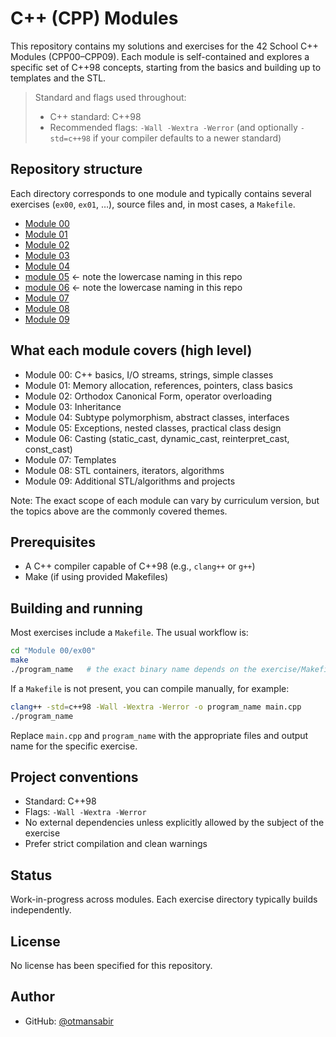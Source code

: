 # C++ (CPP) Modules

This repository contains my solutions and exercises for the 42 School C++ Modules (CPP00–CPP09). Each module is self-contained and explores a specific set of C++98 concepts, starting from the basics and building up to templates and the STL.

> Standard and flags used throughout:
>
> - C++ standard: C++98
> - Recommended flags: `-Wall -Wextra -Werror` (and optionally `-std=c++98` if your compiler defaults to a newer standard)

## Repository structure

Each directory corresponds to one module and typically contains several exercises (`ex00`, `ex01`, …), source files and, in most cases, a `Makefile`.

- [Module 00](Module%2000)
- [Module 01](Module%2001)
- [Module 02](Module%2002)
- [Module 03](Module%2003)
- [Module 04](Module%2004)
- [module 05](module%2005)  ← note the lowercase naming in this repo
- [module 06](module%2006)  ← note the lowercase naming in this repo
- [Module 07](Module%2007)
- [Module 08](Module%2008)
- [Module 09](Module%2009)

## What each module covers (high level)

- Module 00: C++ basics, I/O streams, strings, simple classes
- Module 01: Memory allocation, references, pointers, class basics
- Module 02: Orthodox Canonical Form, operator overloading
- Module 03: Inheritance
- Module 04: Subtype polymorphism, abstract classes, interfaces
- Module 05: Exceptions, nested classes, practical class design
- Module 06: Casting (static_cast, dynamic_cast, reinterpret_cast, const_cast)
- Module 07: Templates
- Module 08: STL containers, iterators, algorithms
- Module 09: Additional STL/algorithms and projects

Note: The exact scope of each module can vary by curriculum version, but the topics above are the commonly covered themes.

## Prerequisites

- A C++ compiler capable of C++98 (e.g., `clang++` or `g++`)
- Make (if using provided Makefiles)

## Building and running

Most exercises include a `Makefile`. The usual workflow is:

```sh
cd "Module 00/ex00"
make
./program_name   # the exact binary name depends on the exercise/Makefile
```

If a `Makefile` is not present, you can compile manually, for example:

```sh
clang++ -std=c++98 -Wall -Wextra -Werror -o program_name main.cpp
./program_name
```

Replace `main.cpp` and `program_name` with the appropriate files and output name for the specific exercise.

## Project conventions

- Standard: C++98
- Flags: `-Wall -Wextra -Werror`
- No external dependencies unless explicitly allowed by the subject of the exercise
- Prefer strict compilation and clean warnings

## Status

Work-in-progress across modules. Each exercise directory typically builds independently.

## License

No license has been specified for this repository.

## Author

- GitHub: [@otmansabir](https://github.com/otmansabir)

